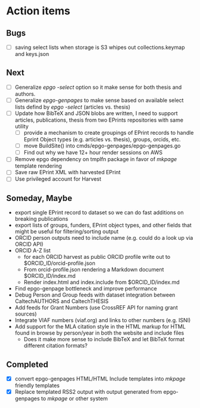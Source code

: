 
# Action items

## Bugs

+ [ ] saving select lists  when storage is S3 whipes out collections.keymap and keys.json

## Next

+ [ ] Generalize _epgo -select_ option so it make sense for both thesis and authors.
+ [ ] Generalize _epgo-genpages_ to make sense based on available select lists defind by _epgo -select_ (articles vs. thesis)
+ [ ] Update how BibTeX and JSON blobs are written, I need to support articles, publications, thesis from two EPrints repositories with same utility
    + [ ] provide a mechanism to create groupings of EPrint records to handle Eprint Object types (e.g. articles vs. thesis), groups, orcids, etc.
    + [ ] move BuildSite() into cmds/epgo-genpages/epgo-genpages.go
    + [ ] Find out why we have 12+ hour render sessions on AWS
+ [ ] Remove epgo dependency on tmplfn package in favor of _mkpage_ template rendering
+ [ ] Save raw EPrint XML with harvested EPrint
+ [ ] Use privileged account for Harvest

## Someday, Maybe


+ export single EPrint record to dataset so we can do fast additions on breaking publications
+ export lists of groups, funders, EPrint object types, and other fields that might be useful for filtering/sorting output
+ ORCID person outputs need to include name (e.g. could do a look up via ORCID API)
+ ORCID A-Z list
    + for each ORCID harvest as public ORCID profile write out to $ORCID_ID/orcid-profile.json
    + From orcid-profile.json rendering a Markdown document $ORCID_ID/index.md
    + Render index.html and index.include from $ORCID_ID/index.md
+ Find epgo-genpage bottleneck and improve performance
+ Debug Person and Group feeds with dataset integration between CaltechAUTHORS and CaltechTHESIS
+ Add feeds for Grant Numbers (use CrossREF API for naming grant sources)
+ Integrate VIAF numbers (viaf.org) and links to other numbers (e.g. ISNI)
+ Add support for the MLA citation style in the HTML markup for HTML found in browse by person/year in both the website and include files
    + Does it make more sense to include BibTeX and let BibTeX format different citation formats?


## Completed

+ [x] convert epgo-genpages HTML/HTML Include templates into _mkpage_ friendly templates
+ [x] Replace templated RSS2 output with output generated from epgo-genpages to _mkpage_ or other system
